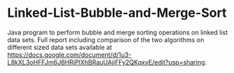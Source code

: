 # Linked-List-Bubble-and-Merge-Sort
Java program to perform bubble and merge sorting operations on linked list data sets. Full report including comparison of the two algorithms on different sized data sets available at https://docs.google.com/document/d/1u3-L8kXL3oHFFJm6J6HRjPlXhBRauUAjiFFy2QKqxvE/edit?usp=sharing. 

